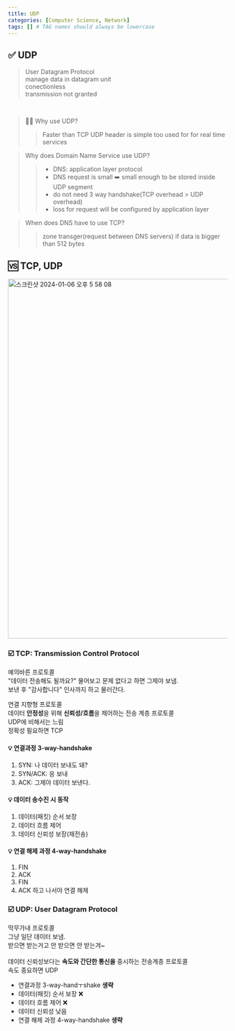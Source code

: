 ```yaml
---
title: UDP
categories: [Computer Science, Network]
tags: [] # TAG names should always be lowercase
---
```


## ✅ UDP

> User Datagram Protocol <br>
> manage data in datagram unit <br>
> conectionless <br>
> transmission not granted <br>

<br>

> 👍🏻 Why use UDP?
>
> > Faster than TCP
> > UDP header is simple too
> > used for for real time services

> Why does Domain Name Service use UDP?
>
> > - DNS: application layer protocol
> > - DNS request is small ➡️ small enough to be stored inside UDP segment
> > - do not need 3 way handshake(TCP overhead > UDP overhead)
> > - loss for request will be configured by application layer

> When does DNS have to use TCP?
>
> > zone transger(request between DNS servers)
> > if data is bigger than 512 bytes

## 🆚 TCP, UDP

<img width="824" alt="스크린샷 2024-01-06 오후 5 58 08" src="https://github.com/soheeparklee/portfolioWebsite_dreamcoding/assets/97790983/2386982e-10dc-46d7-9117-41f473cb3a68">

### ☑️ TCP: Transmission Control Protocol

예의바른 프로토콜<br>
"데이터 전송해도 될까요?" 물어보고 문제 없다고 하면 그제야 보냄.<br>
보낸 후 "감사합니다" 인사까지 하고 물러간다.<br>

연결 지향형 프로토콜 <br>
데이터 **안정성**을 위해 **신뢰성/흐름**을 제어하는 전송 계층 프로토콜 <br>
UDP에 비해서는 느림 <br>
정확성 필요하면 TCP <br>

#### 💡 연결과정 3-way-handshake

1. SYN: 나 데이터 보내도 돼?<br>
2. SYN/ACK: 응 보내<br>
3. ACK: 그제야 데이터 보낸다.<br>

#### 💡 데이터 송수진 시 동작

1. 데이터(패킷) 순서 보장 <br>
2. 데이터 흐름 제어 <br>
3. 데이터 신뢰성 보장(재전송) <br>

#### 💡 연결 해제 과정 4-way-handshake

1. FIN <br>
2. ACK <br>
3. FIN <br>
4. ACK 하고 나서야 연결 해제 <br>

### ☑️ UDP: User Datagram Protocol

막무가내 프로토콜<br>
그냥 일단 데이터 보냄.<br>
받으면 받는거고 안 받으면 안 받는겨~<br>
<br>
데이터 신뢰성보다는 **속도와 간단한 통신을** 중시하는 전송계층 프로토콜<br>
속도 중요하면 UDP<br>

- 연결과정 3-way-handㅜshake **생략**<br>
- 데이터(패킷) 순서 보장 ❌<br>
- 데이터 흐름 제어 ❌<br>
- 데이터 신뢰성 낮음<br>
- 연결 해제 과정 4-way-handshake **생략**<br>
